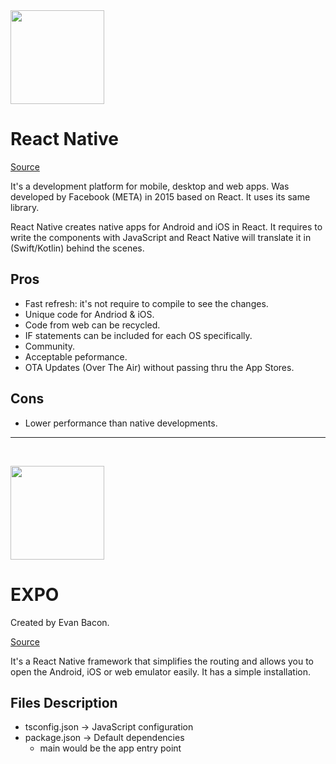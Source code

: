 <img src="https://encrypted-tbn0.gstatic.com/images?q=tbn:ANd9GcSlGmKtrnxElpqw3AExKXPWWBulcwjlvDJa1Q&s" width="150" height="150" align="center"/>

# React Native
[Source](React.dev)

It's a development platform for mobile, desktop and web apps.
Was developed by Facebook (META) in 2015 based on React. It uses its same library.

React Native creates native apps for Android and iOS in React.
It requires to write the components with JavaScript and React Native will translate it in (Swift/Kotlin) behind the scenes.

## Pros
- Fast refresh: it's not require to compile to see the changes.
- Unique code for Andriod & iOS.
- Code from web can be recycled.
- IF statements can be included for each OS specifically.
- Community.
- Acceptable peformance.
- OTA Updates (Over The Air) without passing thru the App Stores.

## Cons
- Lower performance than native developments.
---
&nbsp;

<img src="https://encrypted-tbn0.gstatic.com/images?q=tbn:ANd9GcRRRS42xTcnXMlC85s502uVAhzdGqq_23-bXA&s" width="150" height="150" align="center"/>

# EXPO
Created by Evan Bacon.

[Source](Expo.dev)

It's a React Native framework that simplifies the routing and allows you to open the Android, iOS or web emulator easily.
It has a simple installation.

## Files Description
- tsconfig.json → JavaScript configuration
- package.json → Default dependencies
  - main would be the app entry point